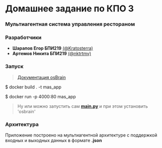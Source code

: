 # Домашнее задание по КПО 3
### Мультиагентная система управления рестораном

### Разработчики
- **Шарапов Егор БПИ219** [(@Kratosterra)](https://github.com/Kratosterra)
- **Артемов Никита БПИ219** [(@nktrtmv)](https://github.com/nktrtmv)

### Запуск
> [Документация osBrain](https://osbrain.readthedocs.io/en/stable/introduction.html#installation) 

$ docker build . -t mas_app

$ docker run -p 4000:80 mas_app

> Ну или можно запустить сам [**main.py**](./src/main.py) и при этом установить 'osbrain'

### Архитектура
Приложение построено на мультиагентной архитектуре с поддержкой входных и выходных данных в формате **.json**
